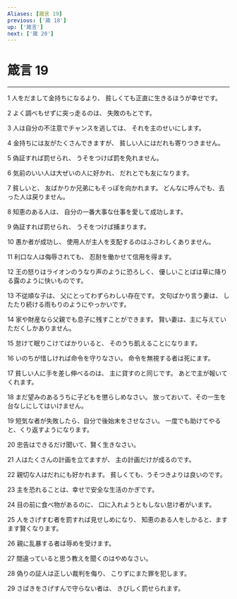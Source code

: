 ```yaml
---
Aliases: [箴言 19]
previous: ['箴 18']
up: ['箴言']
next: ['箴 20']
---
```

# 箴言 19

***




1 
人をだまして金持ちになるより、 貧しくても正直に生きるほうが幸せです。 



2 
よく調べもせずに突っ走るのは、 失敗のもとです。 



3 
人は自分の不注意でチャンスを逃しては、 それを主のせいにします。 



4 
金持ちには友がたくさんできますが、 貧しい人にはだれも寄りつきません。 



5 
偽証すれば罰せられ、 うそをつけば罰を免れません。 



6 
気前のいい人は大ぜいの人に好かれ、 だれとでも友になります。 



7 
貧しいと、 友ばかりか兄弟にもそっぽを向かれます。 どんなに呼んでも、去った人は戻りません。 



8 
知恵のある人は、 自分の一番大事な仕事を愛して成功します。 



9 
偽証すれば罰せられ、 うそをつけば捕まります。 



10 
愚か者が成功し、 使用人が主人を支配するのはふさわしくありません。 



11 
利口な人は侮辱されても、 忍耐を働かせて信用を得ます。 



12 
王の怒りはライオンのうなり声のように恐ろしく、 優しいことばは草に降りる露のように快いものです。 



13 
不従順な子は、 父にとってわずらわしい存在です。 文句ばかり言う妻は、 したたり続ける雨もりのようにやっかいです。 



14 
家や財産なら父親でも息子に残すことができます。 賢い妻は、主に与えていただくしかありません。 



15 
怠けて眠りこけてばかりいると、 そのうち飢えることになります。 



16 
いのちが惜しければ命令を守りなさい。 命令を無視する者は死にます。 



17 
貧しい人に手を差し伸べるのは、 主に貸すのと同じです。 あとで主が報いてくれます。 



18 
まだ望みのあるうちに子どもを懲らしめなさい。 放っておいて、その一生を台なしにしてはいけません。 



19 
短気な者が失敗したら、自分で後始末をさせなさい。 一度でも助けてやると、くり返すようになります。 



20 
忠告はできるだけ聞いて、賢く生きなさい。 



21 
人はたくさんの計画を立てますが、 主の計画だけが成るのです。 



22 
親切な人はだれにも好かれます。 貧しくても、うそつきよりは良いのです。 



23 
主を恐れることは、幸せで安全な生活のかぎです。 



24 
目の前に食べ物があるのに、 口に入れようともしない怠け者がいます。 



25 
人をさげすむ者を罰すれば見せしめになり、 知恵のある人をしかると、ますます賢くなります。 



26 
親に乱暴する者は辱めを受けます。 



27 
間違っていると思う教えを聞くのはやめなさい。 



28 
偽りの証人は正しい裁判を侮り、 こりずにまた罪を犯します。 



29 
さばきをさげすんで守らない者は、 きびしく罰せられます。
